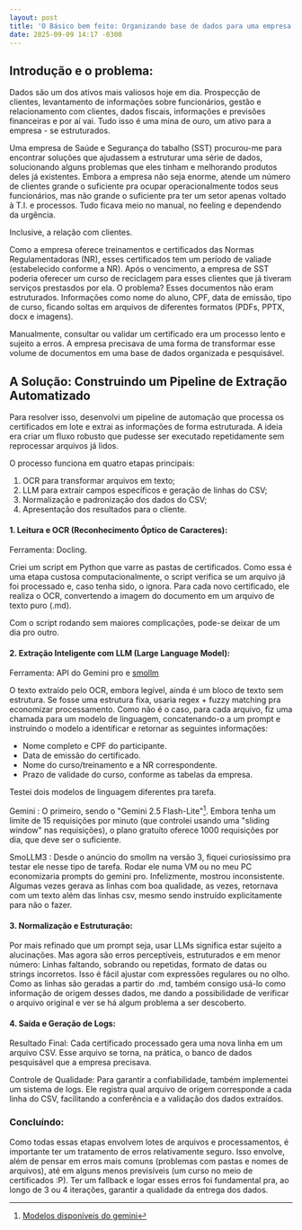 ```yaml
---
layout: post
title: 'O Básico bem feito: Organizando base de dados para uma empresa de SST'
date: 2025-09-09 14:17 -0300
---
```


## Introdução e o problema:

Dados são um dos ativos mais valiosos hoje em dia. Prospecção de clientes, levantamento de informações sobre funcionários, gestão e relacionamento com clientes, dados fiscais, informações e previsões financeiras e por aí vai. Tudo isso é uma mina de ouro, um ativo para a empresa - se estruturados.

Uma empresa de Saúde e Segurança do tabalho (SST) procurou-me para encontrar soluções que ajudassem a estruturar uma série de dados, solucionando alguns problemas que eles tinham e melhorando produtos deles já existentes. Embora a empresa não seja enorme, atende um número de clientes grande o suficiente pra ocupar operacionalmente todos seus funcionários, mas não grande o suficiente pra ter um setor apenas voltado à T.I. e processos. Tudo ficava meio no manual, no feeling e dependendo da urgência.

Inclusive, a relação com clientes.

Como a empresa oferece treinamentos e certificados das Normas Regulamentadoras (NR), esses certificados tem um período de valiade (estabelecido conforme a NR). Após o vencimento, a empresa de SST poderia oferecer um curso de reciclagem para esses clientes que já tiveram serviços prestasdos por ela. O problema? Esses documentos não eram estruturados. Informações como nome do aluno, CPF, data de emissão, tipo de curso, ficando soltas em arquivos de diferentes formatos (PDFs, PPTX, docx e imagens).

Manualmente, consultar ou validar um certificado era um processo lento e sujeito a erros. A empresa precisava de uma forma de transformar esse volume de documentos em uma base de dados organizada e pesquisável.

## A Solução: Construindo um Pipeline de Extração Automatizado
Para resolver isso, desenvolvi um pipeline de automação que processa os certificados em lote e extrai as informações de forma estruturada. A ideia era criar um fluxo robusto que pudesse ser executado repetidamente sem reprocessar arquivos já lidos.

O processo funciona em quatro etapas principais:
1. OCR para transformar arquivos em texto;
2. LLM para extrair campos específicos e geração de linhas do CSV;
3. Normalização e padronização dos dados do CSV;
4. Apresentação dos resultados para o cliente.

#### 1. Leitura e OCR (Reconhecimento Óptico de Caracteres):

Ferramenta: Docling.

Criei um script em Python que varre as pastas de certificados. Como essa é uma etapa custosa computacionalmente, o script verifica se um arquivo já foi processado e, caso tenha sido, o ignora. Para cada novo certificado, ele realiza o OCR, convertendo a imagem do documento em um arquivo de texto puro (.md).

Com o script rodando sem maiores complicações, pode-se deixar de um dia pro outro.

#### 2. Extração Inteligente com LLM (Large Language Model):

Ferramenta: API do Gemini pro e [smollm](https://huggingface.co/blog/smollm3)

O texto extraído pelo OCR, embora legível, ainda é um bloco de texto sem estrutura. Se fosse uma estrutura fixa, usaria regex + fuzzy matching pra economizar processamento. Como não é o caso, para cada arquivo, fiz uma chamada para um modelo de linguagem, concatenando-o a um prompt e instruindo o modelo a identificar e retornar as seguintes informações:

* Nome completo e CPF do participante.
* Data de emissão do certificado.
* Nome do curso/treinamento e a NR correspondente.
* Prazo de validade do curso, conforme as tabelas da empresa.

Testei dois modelos de linguagem diferentes pra tarefa.

Gemini
: O primeiro, sendo  o "Gemini 2.5 Flash-Lite"[^gemini-models]. Embora tenha um limite de 15 requisições por minuto (que controlei usando uma "sliding window" nas requisições), o plano gratuíto oferece 1000 requisições por dia, que deve ser o suficiente.

SmoLLM3
: Desde o anúncio do smollm na versão 3, fiquei curiosíssimo pra testar ele nesse tipo de tarefa. Rodar ele numa VM ou no meu PC economizaria prompts do gemini pro. Infelizmente, mostrou inconsistente. Algumas vezes gerava as linhas com boa qualidade, as vezes, retornava com um texto além das linhas csv, mesmo sendo instruído explicitamente para não o fazer.

#### 3. Normalização e Estruturação:

Por mais refinado que um prompt seja, usar LLMs significa estar sujeito a alucinações. Mas agora são erros perceptíveis, estruturados e em menor número: Linhas faltando, sobrando ou repetidas, formato de datas ou strings incorretos. Isso é fácil ajustar com expressões regulares ou no olho.
Como as linhas são geradas a partir do .md, também consigo usá-lo como informação de origem desses dados, me dando a possibilidade de verificar o arquivo original e ver se há algum problema a ser descoberto.

#### 4. Saída e Geração de Logs:

Resultado Final: Cada certificado processado gera uma nova linha em um arquivo CSV. Esse arquivo se torna, na prática, o banco de dados pesquisável que a empresa precisava.

Controle de Qualidade: Para garantir a confiabilidade, também implementei um sistema de logs. Ele registra qual arquivo de origem corresponde a cada linha do CSV, facilitando a conferência e a validação dos dados extraídos.

### Concluíndo:

Como todas essas etapas envolvem lotes de arquivos e processamentos, é importante ter um tratamento de erros relativamente seguro. Isso envolve, além de pensar em erros mais comuns (problemas com pastas e nomes de arquivos), até em alguns menos previsíveis (um curso no meio de certificados :P). Ter um fallback e logar esses erros foi fundamental pra, ao longo de 3 ou 4 iterações, garantir a qualidade da entrega dos dados.


[^gemini-rate-limits]: [Planos e restrições do gemini](https://ai.google.dev/gemini-api/docs/rate-limits#free-tier)
[^gemini-models]: [Modelos disponíveis do gemini](https://ai.google.dev/gemini-api/docs/models)

